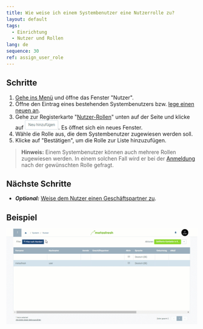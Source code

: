 ```yaml
---
title: Wie weise ich einem Systembenutzer eine Nutzerrolle zu?
layout: default
tags:
  - Einrichtung
  - Nutzer und Rollen
lang: de
sequence: 30
ref: assign_user_role
---
```


## Schritte
1. [Gehe ins Menü](Menu) und öffne das Fenster "Nutzer".
1. Öffne den Eintrag eines bestehenden Systembenutzers bzw. [lege einen neuen an](Neuer_Systembenutzer).
1. Gehe zur Registerkarte "[Nutzer-Rollen](NeueBenutzerrolle)" unten auf der Seite und klicke auf ![](assets/Neu_hinzufuegen_Button.png). Es öffnet sich ein neues Fenster.
1. Wähle die Rolle aus, die dem Systembenutzer zugewiesen werden soll.
1. Klicke auf "Bestätigen", um die Rolle zur Liste hinzuzufügen.
 >**Hinweis:** Einem Systembenutzer können auch mehrere Rollen zugewiesen werden. In einem solchen Fall wird er bei der [Anmeldung](Anmeldung) nach der gewünschten Rolle gefragt.

## Nächste Schritte
- ***Optional:*** [Weise dem Nutzer einen Geschäftspartner zu](Nutzer_GPartner_zuweisen).

## Beispiel
![](assets/Nutzerrolle_zuweisen.gif)
